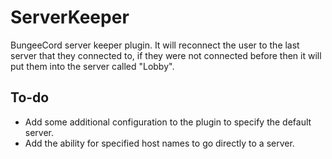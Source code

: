 # ServerKeeper #

BungeeCord server keeper plugin.  It will reconnect the user to the last server that they connected to, if they were not connected before then it will put them into the server called "Lobby".

## To-do ##

- Add some additional configuration to the plugin to specify the default server.
- Add the ability for specified host names to go directly to a server.

